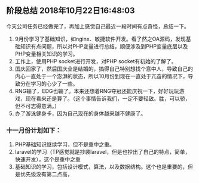 ## 阶段总结 2018年10月22日16:48:03

今天公司任务已经做完了，再加上感觉自己最近一段时间有点奇怪，总结一下。

1. 9月份学习了基础知识，如nginx、敏捷软件开发。看了然之OA源码，发现基础知识有点问题，所以对PHP变量进行总结，顺便涉及到PHP变量底层以及PHP变量相关知识的学习。
2. 工作上，使用PHP socket进行开发，对PHP socket有初始的了解了。
3. 国庆回家了，然后国庆全是结婚的，搞得自己特别想找个意中人，导致自己的内心一直处于一个澎湃的状态，所以10月份到现在一直处于亢奋的情况下，导致分在学习的心少了一些。
4. RNG输了，EDG也输了。本来还想着RNG夺冠还能庆祝一下，好好玩玩游戏，现在看来还是算了。（这个事情告诉我们，一定不要轻敌。胜，可以骄，但不可志得意满。）
5. 办了游泳健身卡，因为自己现在的身体越来越不健康了。

### 十一月份计划如下：

1. PHP基础知识继续学习，但不是重中之重。
2. laravel的学习（TP感觉就是抄袭laravel，但是也抄出了自己的特点，简单，快速开发），这个是重中之重
3. 基础知识的学习，包括设计模式，算法，以及数据结构。这个也是重要的，但是优先级没有第二点高，